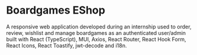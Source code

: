 # Boardgames EShop 

A responsive web application developed during an internship used to order, review, wishlist and manage boardgames as an authenticated user/admin built with React (TypeScript), MUI, Axios, React Router, React Hook Form, React Icons, React Toastify, jwt-decode and i18n.
